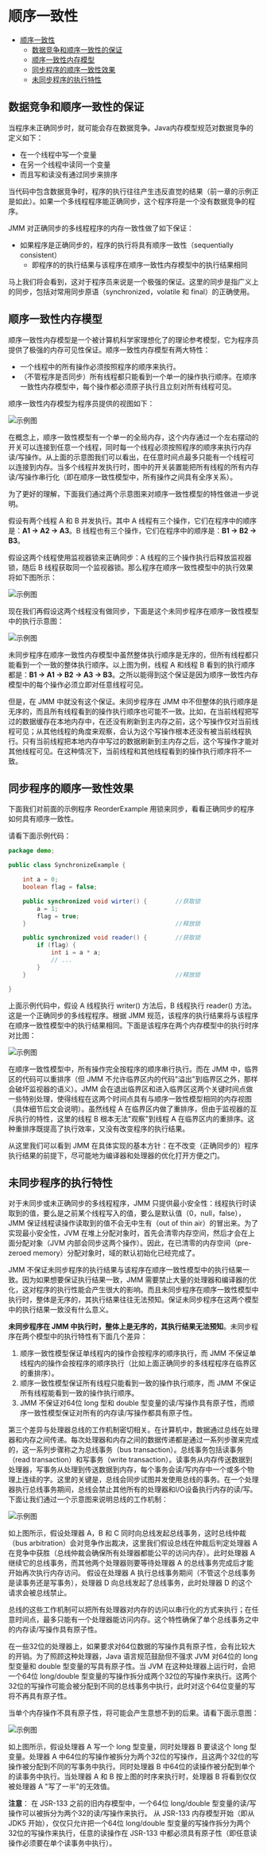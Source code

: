 # 顺序一致性

- [顺序一致性](#顺序一致性)
  - [数据竞争和顺序一致性的保证](#数据竞争和顺序一致性的保证)
  - [顺序一致性内存模型](#顺序一致性内存模型)
  - [同步程序的顺序一致性效果](#同步程序的顺序一致性效果)
  - [未同步程序的执行特性](#未同步程序的执行特性)

## 数据竞争和顺序一致性的保证

当程序未正确同步时，就可能会存在数据竞争。Java内存模型规范对数据竞争的定义如下：

- 在一个线程中写一个变量
- 在另一个线程中读同一个变量
- 而且写和读没有通过同步来排序

当代码中包含数据竞争时，程序的执行往往产生违反直觉的结果（前一章的示例正是如此）。如果一个多线程程序能正确同步，这个程序将是一个没有数据竞争的程序。

JMM 对正确同步的多线程程序的内存一致性做了如下保证：

- 如果程序是正确同步的，程序的执行将具有顺序一致性（sequentially consistent）
  - 即程序的的执行结果与该程序在顺序一致性内存模型中的执行结果相同

马上我们将会看到，这对于程序员来说是一个极强的保证。这里的同步是指广义上的同步，包括对常用同步原语（synchronized，volatile 和 final）的正确使用。

## 顺序一致性内存模型

顺序一致性内存模型是一个被计算机科学家理想化了的理论参考模型，它为程序员提供了极强的内存可见性保证。顺序一致性内存模型有两大特性：

- 一个线程中的所有操作必须按照程序的顺序来执行。
- （不管程序是否同步）所有线程都只能看到一个单一的操作执行顺序。在顺序一致性内存模型中，每个操作都必须原子执行且立刻对所有线程可见。

顺序一致性内存模型为程序员提供的视图如下：

![示例图](/IMG/Java/MemoryModel/13.png)

在概念上，顺序一致性模型有一个单一的全局内存，这个内存通过一个左右摆动的开关可以连接到任意一个线程，同时每一个线程必须按照程序的顺序来执行内存读/写操作。从上面的示意图我们可以看出，在任意时间点最多只能有一个线程可以连接到内存。当多个线程并发执行时，图中的开关装置能把所有线程的所有内存读/写操作串行化（即在顺序一致性模型中，所有操作之间具有全序关系）。

为了更好的理解，下面我们通过两个示意图来对顺序一致性模型的特性做进一步说明。

假设有两个线程 A 和 B 并发执行。其中 A 线程有三个操作，它们在程序中的顺序是：**A1 -> A2 -> A3**。B 线程也有三个操作，它们在程序中的顺序是：**B1 -> B2 -> B3**。

假设这两个线程使用监视器锁来正确同步：A 线程的三个操作执行后释放监视器锁，随后 B 线程获取同一个监视器锁。那么程序在顺序一致性模型中的执行效果将如下图所示：

![示例图](/IMG/Java/MemoryModel/14.png)

现在我们再假设这两个线程没有做同步，下面是这个未同步程序在顺序一致性模型中的执行示意图：

![示例图](/IMG/Java/MemoryModel/15.png)

未同步程序在顺序一致性内存模型中虽然整体执行顺序是无序的，但所有线程都只能看到一个一致的整体执行顺序。以上图为例，线程 A 和线程 B 看到的执行顺序都是：**B1 -> A1 -> B2 -> A3 -> B3**。之所以能得到这个保证是因为顺序一致性内存模型中的每个操作必须立即对任意线程可见。

但是，在 JMM 中就没有这个保证。未同步程序在 JMM 中不但整体的执行顺序是无序的，而且所有线程看到的操作执行顺序也可能不一致。比如，在当前线程把写过的数据缓存在本地内存中，在还没有刷新到主内存之前，这个写操作仅对当前线程可见；从其他线程的角度来观察，会认为这个写操作根本还没有被当前线程执行。只有当前线程把本地内存中写过的数据刷新到主内存之后，这个写操作才能对其他线程可见。在这种情况下，当前线程和其他线程看到的操作执行顺序将不一致。

## 同步程序的顺序一致性效果

下面我们对前面的示例程序 ReorderExample 用锁来同步，看看正确同步的程序如何具有顺序一致性。

请看下面示例代码：

``` java
package demo;

public class SynchronizeExample {

    int a = 0;
    boolean flag = false;

    public synchronized void wirter() {        //获取锁
        a = 1;
        flag = true;
    }                                          //释放锁

    public synchronized void reader() {        //获取锁
        if (flag) {
            int i = a * a;
            // ...
        }
    }                                          //释放锁

}
```

上面示例代码中，假设 A 线程执行 writer() 方法后，B 线程执行 reader() 方法。这是一个正确同步的多线程程序。根据 JMM 规范，该程序的执行结果将与该程序在顺序一致性模型中的执行结果相同。下面是该程序在两个内存模型中的执行时序对比图：

![示例图](/IMG/Java/MemoryModel/16.png)

在顺序一致性模型中，所有操作完全按程序的顺序串行执行。而在 JMM 中，临界区的代码可以重排序（但 JMM 不允许临界区内的代码"溢出"到临界区之外，那样会破坏监视器的语义）。JMM 会在退出临界区和进入临界区这两个关键时间点做一些特别处理，使得线程在这两个时间点具有与顺序一致性模型相同的内存视图（具体细节后文会说明）。虽然线程 A 在临界区内做了重排序，但由于监视器的互斥执行的特性，这里的线程 B 根本无法"观察"到线程 A 在临界区内的重排序。这种重排序既提高了执行效率，又没有改变程序的执行结果。

从这里我们可以看到 JMM 在具体实现的基本方针：在不改变（正确同步的）程序执行结果的前提下，尽可能地为编译器和处理器的优化打开方便之门。

## 未同步程序的执行特性

对于未同步或未正确同步的多线程程序，JMM 只提供最小安全性：线程执行时读取到的值，要么是之前某个线程写入的值，要么是默认值（0，null，false），JMM 保证线程读操作读取到的值不会无中生有（out of thin air）的冒出来。为了实现最小安全性，JVM 在堆上分配对象时，首先会清零内存空间，然后才会在上面分配对象（JVM 内部会同步这两个操作）。因此，在已清零的内存空间（pre-zeroed memory）分配对象时，域的默认初始化已经完成了。

JMM 不保证未同步程序的执行结果与该程序在顺序一致性模型中的执行结果一致。因为如果想要保证执行结果一致，JMM 需要禁止大量的处理器和编译器的优化，这对程序的执行性能会产生很大的影响。而且未同步程序在顺序一致性模型中执行时，整体是无序的，其执行结果往往无法预知。保证未同步程序在这两个模型中的执行结果一致没有什么意义。

**未同步程序在 JMM 中执行时，整体上是无序的，其执行结果无法预知**。未同步程序在两个模型中的执行特性有下面几个差异：

1. 顺序一致性模型保证单线程内的操作会按程序的顺序执行，而 JMM 不保证单线程内的操作会按程序的顺序执行（比如上面正确同步的多线程程序在临界区的重排序）。
2. 顺序一致性模型保证所有线程只能看到一致的操作执行顺序，而 JMM 不保证所有线程能看到一致的操作执行顺序。
3. JMM 不保证对64位 long 型和 double 型变量的读/写操作具有原子性，而顺序一致性模型保证对所有的内存读/写操作都具有原子性。

第三个差异与处理器总线的工作机制密切相关。在计算机中，数据通过总线在处理器和内存之间传递。每次处理器和内存之间的数据传递都是通过一系列步骤来完成的，这一系列步骤称之为总线事务（bus transaction）。总线事务包括读事务（read transaction）和写事务（write transaction）。读事务从内存传送数据到处理器，写事务从处理到传送数据到内存，每个事务会读/写内存中一个或多个物理上连续的字。这里的关键是，总线会同步试图并发使用总线的事务。在一个处理器执行总线事务期间，总线会禁止其他所有的处理器和I/O设备执行内存的读/写。下面让我们通过一个示意图来说明总线的工作机制：

![示例图](/IMG/Java/MemoryModel/17.png)

如上图所示，假设处理器 A，B 和 C 同时向总线发起总线事务，这时总线仲裁（bus arbitration）会对竞争作出裁决，这里我们假设总线在仲裁后判定处理器 A 在竞争中获胜（总线仲裁会确保所有处理器都能公平的访问内存）。此时处理器 A 继续它的总线事务，而其他两个处理器则要等待处理器 A 的总线事务完成后才能开始再次执行内存访问。
假设在处理器 A 执行总线事务期间（不管这个总线事务是读事务还是写事务），处理器 D 向总线发起了总线事务，此时处理器 D 的这个请求会被总线禁止。

总线的这些工作机制可以把所有处理器对内存的访问以串行化的方式来执行；在任意时间点，最多只能有一个处理器能访问内存。这个特性确保了单个总线事务之中的内存读/写操作具有原子性。

在一些32位的处理器上，如果要求对64位数据的写操作具有原子性，会有比较大的开销。为了照顾这种处理器，Java 语言规范鼓励但不强求 JVM 对64位的 long 型变量和 double 型变量的写具有原子性。当 JVM 在这种处理器上运行时，会把一个64位 long/double 型变量的写操作拆分成两个32位的写操作来执行。这两个32位的写操作可能会被分配到不同的总线事务中执行，此时对这个64位变量的写将不再具有原子性。

当单个内存操作不具有原子性，将可能会产生意想不到的后果。请看下面示意图：

![示例图](/IMG/Java/MemoryModel/18.png)

如上图所示，假设处理器 A 写一个 long 型变量，同时处理器 B 要读这个 long 型变量。处理器 A 中64位的写操作被拆分为两个32位的写操作，且这两个32位的写操作被分配到不同的写事务中执行。同时处理器 B 中64位的读操作被分配到单个的读事务中执行。当处理器 A 和 B 按上图的时序来执行时，处理器 B 将看到仅仅被处理器 A "写了一半"的无效值。

**注意**：
在 JSR-133 之前的旧内存模型中，一个64位 long/double 型变量的读/写操作可以被拆分为两个32的读/写操作来执行。
从 JSR-133 内存模型开始（即从 JDK5 开始），仅仅只允许把一个64位 long/double 型变量的写操作拆分为两个32位的写操作来执行，任意的读操作在 JSR-133 中都必须具有原子性（即任意读操作必须要在单个读事务中执行）。